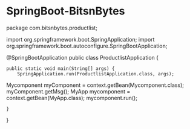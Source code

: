 # SpringBoot-BitsnBytes
package com.bitsnbytes.productlist;

import org.springframework.boot.SpringApplication;
import org.springframework.boot.autoconfigure.SpringBootApplication;

@SpringBootApplication
public class ProductlistApplication {

	public static void main(String[] args) {
		SpringApplication.run(ProductlistApplication.class, args);
   Mycomponent myComponent = context.getBean(Mycomponent.class);
        myComponent.getMsg();
        MyApp mycomponent = context.getBean(MyApp.class);
        mycomponent.run();

	}

}
